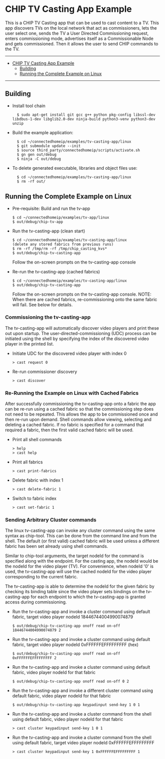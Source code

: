 # CHIP TV Casting App Example

This is a CHIP TV Casting app that can be used to cast content to a TV. This app
discovers TVs on the local network that act as commissioners, lets the user
select one, sends the TV a User Directed Commissioning request, enters
commissioning mode, advertises itself as a Commissionable Node and gets
commissioned. Then it allows the user to send CHIP commands to the TV.

<hr>

-   [CHIP TV Casting App Example](#chip-tv-casting-app-example)
    -   [Building](#building)
    -   [Running the Complete Example on Linux](#running-the-complete-example-on-linux)

<hr>

<a name="building"></a>

## Building

-   Install tool chain

          $ sudo apt-get install git gcc g++ python pkg-config libssl-dev libdbus-1-dev libglib2.0-dev ninja-build python3-venv python3-dev unzip

-   Build the example application:

          $ cd ~/connectedhomeip/examples/tv-casting-app/linux
          $ git submodule update --init
          $ source third_party/connectedhomeip/scripts/activate.sh
          $ gn gen out/debug
          $ ninja -C out/debug

-   To delete generated executable, libraries and object files use:

          $ cd ~/connectedhomeip/examples/tv-casting-app/linux
          $ rm -rf out/

<a name="running-the-complete-example-on-linux"></a>

## Running the Complete Example on Linux

-   Pre-requisite: Build and run the tv-app

        $ cd ~/connectedhomeip/examples/tv-app/linux
        $ out/debug/chip-tv-app

-   Run the tv-casting-app (clean start)

        $ cd ~/connectedhomeip/examples/tv-casting-app/linux
        (delete any stored fabrics from previous runs)
        $ rm -rf /tmp/rm -rf /tmp/chip_casting_kvs*
        $ out/debug/chip-tv-casting-app

    Follow the on-screen prompts on the tv-casting-app console

-   Re-run the tv-casting-app (cached fabrics)

        $ cd ~/connectedhomeip/examples/tv-casting-app/linux
        $ out/debug/chip-tv-casting-app

    Follow the on-screen prompts on the tv-casting-app console. NOTE: When there
    are cached fabrics, re-commissioning onto the same fabric will fail. See
    below for details.

### Commissioning the tv-casting-app

The tv-casting-app will automatically discover video players and print these out
upon startup. The user-directed-commissioning (UDC) process can be initiated
using the shell by specifying the index of the discovered video player in the
printed list.

-   Initiate UDC for the discovered video player with index 0

        > cast request 0

-   Re-run commissioner discovery

        > cast discover

### Re-Running the Example on Linux with Cached Fabrics

After successfully commissioning the tv-casting-app onto a fabric the app can be
re-run using a cached fabric so that the commissioning step does not need to be
repeated. This allows the app to be commissioned once and then re-run upon
demand. Shell commands allow viewing, selecting and deleting a cached fabric. If
no fabric is specified for a command that required a fabric, then the first
valid cached fabric will be used.

-   Print all shell commands

        > help
        > cast help

-   Print all fabrics

        > cast print-fabrics

-   Delete fabric with index 1

        > cast delete-fabric 1

-   Switch to fabric index 

        > cast set-fabric 1

### Sending Arbitrary Cluster commands

The linux tv-casting-app can invoke any cluster command using the same syntax as
chip-tool. This can be done from the command line and from the shell. The
default (or first valid) cached fabric will be used unless a different fabric
has been set already using shell commands.

Similar to chip-tool arguments, the target nodeId for the command is specified
along with the endpoint. For the casting app, the nodeId would be the nodeId for
the video player (TV). For convenience, when nodeId '0' is used, the
tv-casting-app will use the cached nodeId for the video player corresponding to
the current fabric.

The tv-casting-app is able to determine the nodeId for the given fabric by 
checking its binding table since the video player sets bindings on the 
tv-casting-app for each endpoint to which the tv-casting-app is granted access 
during commissioning.

-   Run the tv-casting-app and invoke a cluster command using default fabric,
    target video player nodeId 18446744004990074879

        $ out/debug/chip-tv-casting-app onoff read on-off 18446744004990074879 2

-   Run the tv-casting-app and invoke a cluster command using default fabric,
    target video player nodeId 0xFFFFFFEFFFFFFFFF (hex)

        $ out/debug/chip-tv-casting-app onoff read on-off 0xFFFFFFEFFFFFFFFF 2

-   Run the tv-casting-app and invoke a cluster command using default fabric,
    video player nodeId for that fabric

        $ out/debug/chip-tv-casting-app onoff read on-off 0 2

-   Run the tv-casting-app and invoke a different cluster command using default
    fabric, video player nodeId for that fabric

        $ out/debug/chip-tv-casting-app keypadinput send-key 1 0 1

-   Run the tv-casting-app and invoke a cluster command from the shell using
    default fabric, video player nodeId for that fabric

        > cast cluster keypadinput send-key 1 0 1

-   Run the tv-casting-app and invoke a cluster command from the shell using 
    default fabric, target video player nodeId 0xFFFFFFEFFFFFFFFF

        > cast cluster keypadinput send-key 1 0xFFFFFFEFFFFFFFFF 1
